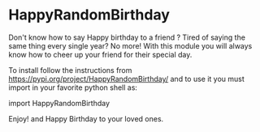 # HappyRandomBirthday
Don't know how to say Happy birthday to a friend ? Tired of saying the same thing every single year? No more!  With this module you will always know how to cheer up your friend for their special day.


To install follow the instructions from https://pypi.org/project/HappyRandomBirthday/
and to use it you must import in your favorite python shell as:


import HappyRandomBirthday


Enjoy! and Happy Birthday to your loved ones. 
